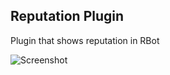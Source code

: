## Reputation Plugin
Plugin that shows reputation in RBot

![Screenshot](https://i.imgur.com/I5YyvyU.png)
